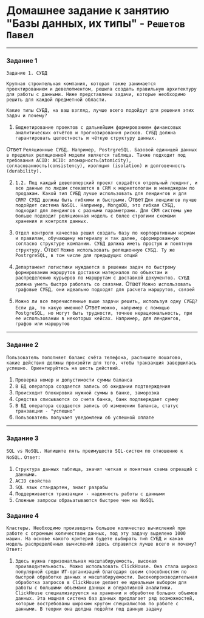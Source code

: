 # Домашнее задание к занятию "Базы данных, их типы" - `Решетов Павел`

---

### Задание 1

`Задание 1. СУБД`

`Крупная строительная компания, которая также занимается проектированием и девелопментом, решила создать правильную архитектуру для работы с данными. Ниже представлены задачи, которые необходимо решить для каждой предметной области.`

`Какие типы СУБД, на ваш взгляд, лучше всего подойдут для решения этих задач и почему?`



1. `Бюджетирование проектов с дальнейшим формированием финансовых аналитических отчётов и прогнозирования рисков. СУБД должна гарантировать целостность и чёткую структуру данных.`

Ответ
`Реляционные СУБД. Например, PostrgreSQL. Базовой единицей данных в пределах реляционной модели является таблица. Также подходит под требования ACID: ACID: атомарность(atomicity), согласованность(consistency), изоляция (isolation) и долговечность (durability).`

2. `1.2. Под каждый девелоперский проект создаётся отдельный лендинг, и все данные по лидам стекаются в CRM к маркетологам и менеджерам по продажам. Какой тип СУБД лучше использовать для лендингов и для CRM? СУБД должны быть гибкими и быстрыми.`
Ответ
`Для лендингов лучше подойдет система NoSQL. Например, MongoDB, это гибкая СУБД, подходит для лендингов с разными параметрами. Для CRM системы уже больше подходит реляционная модель с более строгими схемами хранения и контроля данных.`

3. `Отдел контроля качества решил создать базу по корпоративным нормам и правилам, обучающему материалу и так далее, сформированную согласно структуре компании. СУБД должна иметь простую и понятную структуру.`
Ответ
`Можно использовать реляционную СУБД. Ту же PostrgreSQL, в том числе для предыдущих опций`

4. `Департамент логистики нуждается в решении задач по быстрому формированию маршрутов доставки материалов по объектам и распределению курьеров по маршрутам с доставкой документов. СУБД должна уметь быстро работать со связями.`
Ответ
`Можно использовать графовые СУБД, они идеально подходят для расчета маршрутов, связей`

5. `Можно ли все перечисленные выше задачи решить, используя одну СУБД? Если да, то какую именно?`
Ответ
`можно, например с помощью PostgreSQL, но могут быть трудности, точнее нерациональность, при ее использовании в некоторых кейсах. Например, для лендингов, графов или маршрутов`


---

### Задание 2

`Пользователь пополняет баланс счёта телефона, распишите пошагово, какие действия должны произойти для того, чтобы транзакция завершилась успешно. Ориентируйтесь на шесть действий.`

1. `Проверка номер и допустимости суммы баланса`
2. `В БД оператора создается запись об ожидании подтверждения`
3. `Происходит блокировка нужной суммы в банке, заморозка`
4. `Средства списываются со счета банка, банк подтверждает сумму`
5. `В БД оператора создается запись об изменении баланса, статус транзакции - "успешно"`
6. `Пользователь получает уведомлени об успешной оплате`

---

### Задание 3

`SQL vs NoSQL. Напишите пять преимуществ SQL-систем по отношению к NoSQL.`
`Ответ:`

1. `Структура данных таблица, значит четкая и понятная схема опреаций с данными.`
2. `ACID свойства`
3. `SQL язык стандартен, знают разрабы`
4. `Поддерживается транзакции - надежность работы с данными`
5. `Сложные запросы обраьатываются быстрее чем на NoSQL`



### Задание 4

`Кластеры. Необходимо производить большое количество вычислений при работе с огромным количеством данных, под эту задачу выделено 1000 машин. На основе какого критерия будете выбирать тип СУБД и какая модель распределённых вычислений здесь справится лучше всего и почему?`
`Ответ:`

1. `Здесь нужна горизонатльная масштабируемость, высокая производительность. Можно использовать ClickHouse. Она стала широко популярной среди ИТ-организаций благодаря своим способностям по быстрой обработке данных и масштабируемости. Высокопроизводительная обработка запросов в ClickHouse делает ее идеальным выбором для работы с большими объемами данных и оперативной аналитики. ClickHouse специализируется на хранении и обработке больших объемов данных. Эта мощная система баз данных предлагает ряд возможностей, которые востребованы широким кругом специалистов по работе с данными. В теории она долдна подойти под данную задачу`

